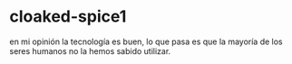 cloaked-spice1
==============

en mi opinión la tecnología es buen, lo que pasa es que la mayoría de los seres humanos no la hemos sabido utilizar.
